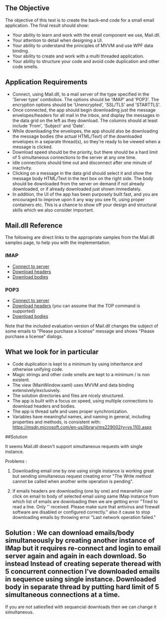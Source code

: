 ## The Objective

The objective of this test is to create the back-end code for a small email application. The final result should show:
- Your ability to learn and work with the email component we use, Mail.dll.
- Your attention to detail when designing a UI.
- Your ability to understand the principles of MVVM and use WPF data binding.
- Your ability to create and work with a multi threaded application.
- Your ability to structure your code and avoid code duplication and other code smells.

## Application Requirements

- Connect, using Mail.dll, to a mail server of the type specified in the 'Server type' combobox. The options should be 'IMAP' and 'POP3'. The encryption options should be 'Unencrypted', 'SSL/TLS' and 'STARTTLS'.
- Once connected, the app should begin downloading just the message envelopes/headers for all mail in the inbox, and display the messages in the data grid on the left as they download. The columns should at least include 'From', 'Subject' and 'Date'.
- While downloading the envelopes, the app should also be downloading the message bodies (the actual HTML/Text) of the downloaded envelopes in a separate thread(s), so they're ready to be viewed when a message is clicked.
- Download speed should be the priority, but there should be a hard limit of 5 simultaneous connections to the server at any one time.
- Idle connections should time out and disconnect after one minute of inactivity.
- Clicking on a message in the data grid should select it and show the message body HTML/Text in the text box on the right side. The body should be downloaded from the server on demand if not already downloaded, or if already downloaded just shown immediately.
- In addition, the UI of the app has been purposely built fast, and you are encouraged to improve upon it any way you see fit, using proper containers etc. This is a chance to show off your design and structural skills which we also consider important.

## Mail.dll Reference

The following are direct links to the appropriate samples from the Mail.dll samples page, to help you with the implementation.

### IMAP

- [Connect to server](http://www.limilabs.com/blog/use-ssl-with-imap)
- [Download headers](http://www.limilabs.com/blog/get-email-information-from-imap-fast)
- [Download bodies](http://www.limilabs.com/blog/download-parts-of-email-message)

### POP3

- [Connect to server](http://www.limilabs.com/blog/use-ssl-with-pop3)
- [Download headers](http://www.limilabs.com/blog/get-email-headers-using-pop3-top-command) (you can assume that the TOP command is supported) 
- [Download bodies](http://www.limilabs.com/blog/get-common-email-fields-subject-text-with-pop3)

Note that the included evaluation version of Mail.dll changes the subject of some emails to "Please purchase a license" message and shows "Please purchase a license" dialogs.

## What we look for in particular

- Code duplication is kept to a minimum by using inheritance and otherwise unifying code.
- Magic strings and other code smells are kept to a minimum / is non existent.
- The view (MainWindow.xaml) uses MVVM and data binding extensively/exclusively.
- The solution directories and files are nicely structured.
- The app is built with a focus on speed, using multiple connections to download headers and bodies.
- The app is thread safe and uses proper synchronization.
- Variables have meaningful names, and naming in general, including properties and methods, is consistent with: https://msdn.microsoft.com/en-us/library/ms229002(v=vs.110).aspx


##Solution

It seems Mail.dll doesn't support simultaneous requests with single instance. 

Problems :
1. Downloading email one by one using single instance is working great but sending simultaneous request creating error  "The Write method cannot be called when another write operation is pending". 

2. If emails headers are downloading (one by one) and meanwhile user click on email to body of selected email using same IMap instance from which list of emails are downloading then we are getting error "Tried to read a line. Only '' received. Please make sure that antivirus and firewall software are disabled or configured correctly." also it cause to stop downloading emails by throwing error "Last network operation failed."

Solution :
We can download emails/body simultaneously by creating another instance of IMap but it requires re-connect and login to email server again and again in each download.   So instead Instead of creating seperate theread with 5 concurrent connection I've downloaded emails in sequence using single instance. 
Downloaded body in separate thread by putting hard limit of 5 simultaneous connections at a time.
-
If you are not satiesfied with sequancial downloads then we can change it simultaneous.

